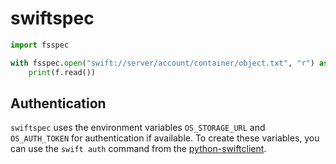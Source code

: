 # swiftspec

```python
import fsspec

with fsspec.open("swift://server/account/container/object.txt", "r") as f:
    print(f.read())
```

## Authentication

`swiftspec` uses the environment variables `OS_STORAGE_URL` and `OS_AUTH_TOKEN` for authentication if available. To create these variables, you can use the `swift auth` command from the [python-swiftclient](https://docs.openstack.org/python-swiftclient/latest/cli/index.html).
